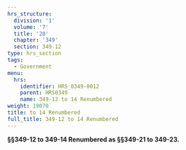 ```yaml
---
hrs_structure:
  division: '1'
  volume: '7'
  title: '20'
  chapter: '349'
  section: 349-12
type: hrs_section
tags:
  - Government
menu:
  hrs:
    identifier: HRS_0349-0012
    parent: HRS0349
    name: 349-12 to 14 Renumbered
weight: 19070
title: to 14 Renumbered
full_title: 349-12 to 14 Renumbered
---
```

**§§349-12 to 349-14 Renumbered as §§349-21 to 349-23.**